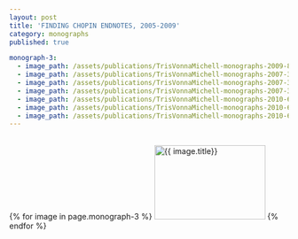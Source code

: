 ```yaml
---
layout: post
title: 'FINDING CHOPIN ENDNOTES, 2005-2009'
category: monographs
published: true

monograph-3:  
  - image_path: /assets/publications/TrisVonnaMichell-monographs-2009-82.jpg
  - image_path: /assets/publications/TrisVonnaMichell-monographs-2007-33.jpg
  - image_path: /assets/publications/TrisVonnaMichell-monographs-2007-34.jpg
  - image_path: /assets/publications/TrisVonnaMichell-monographs-2007-35.jpg
  - image_path: /assets/publications/TrisVonnaMichell-monographs-2010-60.jpg
  - image_path: /assets/publications/TrisVonnaMichell-monographs-2010-61.jpg
  - image_path: /assets/publications/TrisVonnaMichell-monographs-2010-62.jpg
---
```


<div class="popup-gallery"><br/>
  {% for image in page.monograph-3 %}
    <a href="{{ image.image_path }}"><img src="{{ image.image_path }}" alt="{{ image.title}}" width="200" height="134" /></a>
  {% endfor %}
</div>

<script type="text/javascript">
  $(document).ready(function() {
    $('.popup-gallery').magnificPopup({
      delegate: 'a',
      type: 'image',
      tLoading: 'Loading image #%curr%...',
      mainClass: 'mfp-img-mobile',
      gallery: {
        enabled: true,
        navigateByImgClick: true,
        preload: [0,1] // Will preload 0 - before current, and 1 after the current image
      },
      image: {
        tError: '<a href="%url%">The image #%curr%</a> could not be loaded.',
        titleSrc: function(item) {
          return 'Publications' + '<small>Tris Vonna-Michell</small>';
        }
      }
    });
  });
</script>
